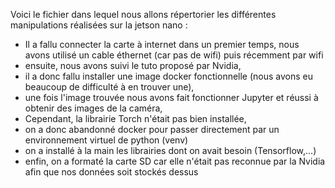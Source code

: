 Voici le fichier dans lequel nous allons répertorier les différentes manipulations réalisées sur la jetson nano :
-  Il a fallu connecter la carte à internet dans un premier temps, nous avons utilisé un cable éthernet (car pas de wifi) puis récemment par wifi 
- ensuite, nous avons suivi le tuto proposé par Nvidia,
- il a donc fallu installer une image docker fonctionnelle (nous avons eu beaucoup de difficulté à en trouver une),
- une fois l'image trouvée nous avons fait fonctionner Jupyter et réussi à obtenir des images de la caméra,
- Cependant, la librairie Torch n'était pas bien installée,
- on a donc abandonné docker pour passer directement par un environnement virtuel de python (venv)
- on a installé à la main les librairies dont on avait besoin (Tensorflow,...)
- enfin, on a formaté la carte SD car elle n'était pas reconnue par la Nvidia afin que nos données soit stockés dessus 